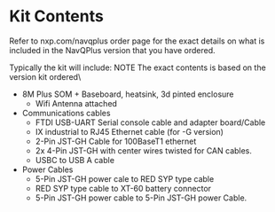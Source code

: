 # Kit Contents

Refer to nxp.com/navqplus order page for the exact details on what is included in the NavQPlus version that you have ordered.

Typically the kit will include: NOTE The exact contents is based on the version kit ordered\




* 8M Plus SOM + Baseboard, heatsink, 3d pinted enclosure
  * Wifi Antenna attached
* Communications cables&#x20;
  * FTDI USB-UART Serial console cable and adapter board/Cable
  * IX industrial to RJ45 Ethernet cable  (for -G version)
  * 2-Pin JST-GH Cable for 100BaseT1 ethernet
  * 2x 4-Pin JST-GH with center wires twisted for CAN cables.
  * USBC to USB A cable
* Power Cables
  * 5-Pin JST-GH power cale to RED SYP type cable
  * RED SYP type cable to XT-60 battery connector
  * 5-Pin JST-GH power cable to 5-Pin JST-GH power Cable.&#x20;

&#x20;






